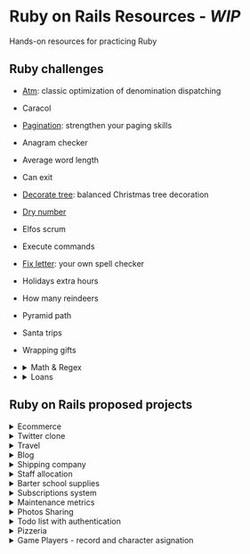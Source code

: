 # Ruby on Rails Resources - *WIP*
Hands-on resources for practicing Ruby

## Ruby challenges

- [Atm](/atm_spec.rb): classic optimization of denomination dispatching
- Caracol
- [Pagination](/pagination_spec.rb): strengthen your paging skills
- Anagram checker
- Average word length
- Can exit
- [Decorate tree](/decorate_tree_spec.rb): balanced Christmas tree decoration
- [Dry number](/dry_number_spec.rb)
- Elfos scrum
- Execute commands
- [Fix letter](/fix_letter_spec.rb): your own spell checker
- Holidays extra hours
- How many reindeers
- Pyramid path
- Santa trips
- Wrapping gifts
- <details><summary>Math & Regex</summary>
  In this code challenge you will be required to work on several challenges:
  
  - Write a function that takes an int n and returns a list of all prime numbers between 0 and n
  - Write a function that takes an Int n and returns a List of all the factorials of the numbers between 0 and n
  - Using Pattern Matching to match a case of List of either of the following types Int, String and Float.
  - Using Regex expression pattern find whether a String "7th floor Galana plaza, Kilimani" contains a Integer. (your function should return Some(7) as the result)
  - Write a case class Person(name: String, age: Int) that enforce the age value must be a positive value.
  </details>
- <details><summary>Loans</summary>
  
    Your challenge will be to implement a service that determines which loan types a person has access to.
  
    Example
    The loan types that will be analyzed are:
    
    - Personal loan: 4% interest rate.
    - Payroll loan: 2% interest rate.
    - Secured loan: 3% interest rate.
    
    The types of loan available to a person are based on a few specific variables:
    
    - Age
    - Salary
    - Location
    
    Your service receives a call to determine which loan types a person has access to.
  
    ## Test    
    - Grant the personal loan if the client's salary is equal to or less than R$ 3000.
    - Grant a personal loan if the client's salary is between R$ 3000 and R$ 5000, if the client is under 30 years old and lives in São Paulo (SP).
    - Grant a payroll loan if the client's salary is R$ 5000 or more.
    - Grant a secured loan if the client's salary is R$3000 or less.
    - Grant a secured loan if the client's salary is between R$ 3000 and R$ 5000, if the client is under 30 and lives in São Paulo (SP).
  </details>

  

## Ruby on Rails proposed projects

<details><summary>Ecommerce</summary>
  manage lists of products, smart suggestions and visited.
</details>
<details><summary>Twitter clone</summary>
</details>
<details><summary>Travel</summary>
</details>
<details><summary>Blog</summary>
</details>
<details><summary>Shipping company</summary>
  PDF Labeler creator
  </details>
<details><summary>Staff allocation</summary>
  REST API to manage connections among clients, developers, and projects.
  </details>
  <details><summary>Barter school supplies</summary>
  books and uniforms exchange.
  </details>
<details><summary>Subscriptions system</summary>
  manage states, payments, plans, etc.
</details>
<details><summary>Maintenance metrics</summary>
  track Downtime, MTTR, MTBF, etc.
</details>
<details><summary>Photos Sharing</summary>
  tagging, roles
</details>
<details><summary>Todo list with authentication</summary>
  The TODO App allows a user to add reminders of thing he needs to do. Here are the requirement for the app.
  
  - Users can add, delete and see their todos.
  - All the todos are private, users can't see other user's todos.
  - Users must be logged in order to add/delete/see their todos.
</details>
<details><summary>Pizzeria</summary>

  This application serves the purpose of exposing a JSON API to be consumed by a frontend client for ordering pizza.
  
  The following entities should be created (including proper relations):
  
  pizza - has a name and price (e.g. Margherita $5, Pepperoni $6, ...)
  order - has items
  order item - has a pizza and quantity
  The following endpoints should return a JSON response:
  
  /api/orders (list of orders)
  /api/orders/:id (details of an individual order)
  /api/pizzas (list of pizzas; see './backend/example-pizzas.json')
</details>
<details><summary>Game Players - record and character asignation</summary>
  Creata a sistem de cadastro de jogadores! Todo jogador deverá ter um codinome. Os codinomes estao restritos a duas listas distintas: "Os Vingadores" e "A Liga da Justiça".
  
  O desafio é elaborar um sistema capaz de:
  
  1. Permitir o cadastro de jogadores de acordo com os codinomes contidos nos links de referência vingadores.json e liga_da_justica.xml
  2. Apresentar um cadastro contendo nome, e-mail e telefone do jogador (sendo que nome e e-mail são obrigatórios)
  3. Persistir a informação cadastrada em um banco de dados em memória.
  4. Obter, a qualquer momento, a lista de todos os jogadores cadastrados com seus respectivos codinomes e também a informação de qual lista o codinome foi extraído
  5. Impedir a utilização de um mesmo codinome para diferentes usuários (a menos que o codinome seja para listas diferentes)
  6. Incluir o codinome escolhido dentro das listas Os Vingadores ou A Liga da Justiça
  7. Obrigatoriamente, ler a informação do codinome em arquivos na internet (links abaixo). Atenção: não vale guardar a informação do codinome localmente (em um arquivo, em uma classe, em um banco de dados etc.)
  
  ## Arquitetura de referência
  
  ![alt text](https://raw.githubusercontent.com/uolhost/test-backEnd-Java/master/referencias/arquitetura.png)
  
  ## Links dos arquivos de referência
  https://raw.githubusercontent.com/jmscarnatto/jmscarnatto.github.io/main/assets/liga_de_la_justicia.xml
  https://raw.githubusercontent.com/jmscarnatto/jmscarnatto.github.io/main/assets/vengadores.json
  
  ### Casos de uso
  
  + Cadastro com sucesso:
  	1. O usuário 'Felipe' cadastra seu nome, e-mail e telefone, e escolhe a lista vingadores.json
  	2. O sistema recebe o cadastro e verifica se há codinomes disponíveis na lista vingadores.json
  	3. O sistema encontra um codinome livre e o escolhe
  	4. O sistema persiste nome, e-mail, telefone, codinome e arquivo de referência em um banco de dados em memória ou em um arquivo
  	5. O sistema informa que o usuário foi cadastrado corretamente e mostra uma imagem de sucesso
  	
  + Lista escolhida não tem codinomes disponíveis:
  	1. O usuário 'João' cadastra seu nome, e-mail e telefone, e escolhe a lista liga_da_justica.xml
  	2. O sistema recebe o cadastro e verifica se há codinomes disponíveis na lista liga_da_justica.xml
  	3. O sistema não encontra um codinome livre
  	4. O sistema informa que aquela lista não possui mais usuários disponíveis
  
  + Relatório de usuários cadastrados:
  	1. O usuário 'Luís' clica em “Visualizar relatório de jogadores”
  	2. O sistema consulta o banco de dados em memória ou em arquivo
  	3. O sistema apresenta todos os usuários cadastrados. Cada linha tem as informações: nome, e-mail, telefone, codinome e arquivo referência
</details>
